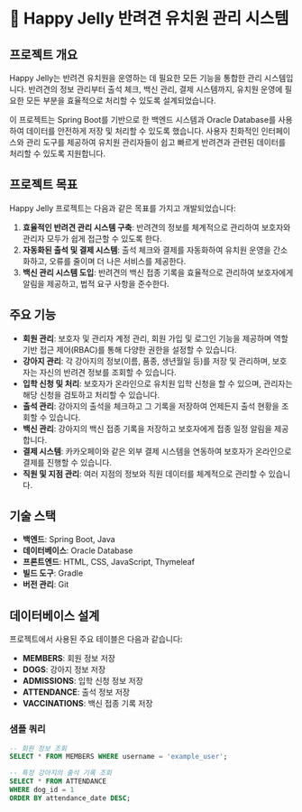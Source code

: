 # 🐾 Happy Jelly 반려견 유치원 관리 시스템

## 프로젝트 개요

Happy Jelly는 반려견 유치원을 운영하는 데 필요한 모든 기능을 통합한 관리 시스템입니다. 반려견의 정보 관리부터 출석 체크, 백신 관리, 결제 시스템까지, 유치원 운영에 필요한 모든 부분을 효율적으로 처리할 수 있도록 설계되었습니다.

이 프로젝트는 Spring Boot를 기반으로 한 백엔드 시스템과 Oracle Database를 사용하여 데이터를 안전하게 저장 및 처리할 수 있도록 했습니다. 사용자 친화적인 인터페이스와 관리 도구를 제공하여 유치원 관리자들이 쉽고 빠르게 반려견과 관련된 데이터를 처리할 수 있도록 지원합니다.

## 프로젝트 목표

Happy Jelly 프로젝트는 다음과 같은 목표를 가지고 개발되었습니다:

1. **효율적인 반려견 관리 시스템 구축**: 반려견의 정보를 체계적으로 관리하여 보호자와 관리자 모두가 쉽게 접근할 수 있도록 한다.
2. **자동화된 출석 및 결제 시스템**: 출석 체크와 결제를 자동화하여 유치원 운영을 간소화하고, 오류를 줄이며 더 나은 서비스를 제공한다.
3. **백신 관리 시스템 도입**: 반려견의 백신 접종 기록을 효율적으로 관리하여 보호자에게 알림을 제공하고, 법적 요구 사항을 준수한다.

## 주요 기능

- **회원 관리**: 보호자 및 관리자 계정 관리, 회원 가입 및 로그인 기능을 제공하며 역할 기반 접근 제어(RBAC)를 통해 다양한 권한을 설정할 수 있습니다.
- **강아지 관리**: 각 강아지의 정보(이름, 품종, 생년월일 등)를 저장 및 관리하며, 보호자는 자신의 반려견 정보를 조회할 수 있습니다.
- **입학 신청 및 처리**: 보호자가 온라인으로 유치원 입학 신청을 할 수 있으며, 관리자는 해당 신청을 검토하고 처리할 수 있습니다.
- **출석 관리**: 강아지의 출석을 체크하고 그 기록을 저장하여 언제든지 출석 현황을 조회할 수 있습니다.
- **백신 관리**: 강아지의 백신 접종 기록을 저장하고 보호자에게 접종 일정 알림을 제공합니다.
- **결제 시스템**: 카카오페이와 같은 외부 결제 시스템을 연동하여 보호자가 온라인으로 결제를 진행할 수 있습니다.
- **직원 및 지점 관리**: 여러 지점의 정보와 직원 데이터를 체계적으로 관리할 수 있습니다.

## 기술 스택

- **백엔드**: Spring Boot, Java
- **데이터베이스**: Oracle Database
- **프론트엔드**: HTML, CSS, JavaScript, Thymeleaf
- **빌드 도구**: Gradle
- **버전 관리**: Git

## 데이터베이스 설계

프로젝트에서 사용된 주요 테이블은 다음과 같습니다:

- **MEMBERS**: 회원 정보 저장
- **DOGS**: 강아지 정보 저장
- **ADMISSIONS**: 입학 신청 정보 저장
- **ATTENDANCE**: 출석 정보 저장
- **VACCINATIONS**: 백신 접종 기록 저장

### 샘플 쿼리

```sql
-- 회원 정보 조회
SELECT * FROM MEMBERS WHERE username = 'example_user';

-- 특정 강아지의 출석 기록 조회
SELECT * FROM ATTENDANCE 
WHERE dog_id = 1 
ORDER BY attendance_date DESC;
